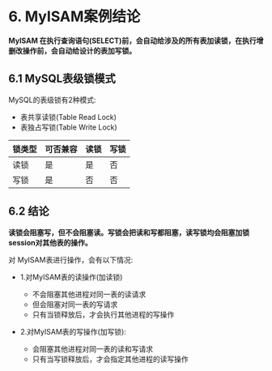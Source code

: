 # 6. MyISAM案例结论

**MyISAM 在执行查询语句(SELECT)前，会自动给涉及的所有表加读锁，在执行增删改操作前，会自动给设计的表加写锁。**

## 6.1 MySQL表级锁模式

MySQL的表级锁有2种模式:
* 表共享读锁(Table Read Lock)
* 表独占写锁(Table Write Lock)

| 锁类型 | 可否兼容 | 读锁 | 写锁 |
|----|----|----|----|
| 读锁 | 是 | 是 | 否 |
| 写锁 | 是 | 否 | 否 |


## 6.2 结论

**读锁会阻塞写，但不会阻塞读。写锁会把读和写都阻塞，读写锁均会阻塞加锁session对其他表的操作。**

对 MyISAM表进行操作，会有以下情况:
* 1.对MyISAM表的读操作(加读锁)
    * 不会阻塞其他进程对同一表的读请求
    * 但会阻塞对同一表的写请求
    * 只有当锁释放后，才会执行其他进程的写操作

* 2.对MyISAM表的写操作(加写锁):
    * 会阻塞其他进程对同一表的读和写请求
    * 只有当写锁释放后，才会指定其他进程的读写操作
